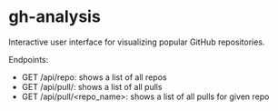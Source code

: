 # gh-analysis

Interactive user interface for visualizing popular GitHub repositories.

Endpoints:
* GET /api/repo: shows a list of all repos
* GET /api/pull/: shows a list of all pulls
* GET /api/pull/<repo_name>: shows a list of all pulls for given repo